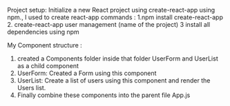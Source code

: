 Project setup: Initialize a new React project using create-react-app using npm.,
I used to create react-app commands : 
1.npm install create-react-app 
2. create-react-app user management (name of the project)
3 install all dependencies using npm 



My Component structure :
1. created a Components folder inside that folder UserForm and UserList as a child component
2. UserForm: Created a Form using this component
3. UserList: Create a list of users using this component and render the Users list.
4. Finally combine these components into the parent file App.js


